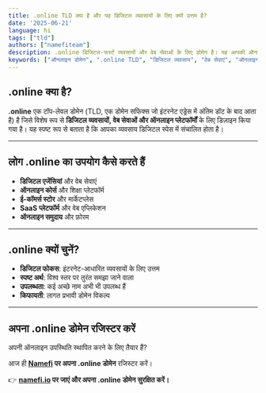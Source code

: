 ```yaml
---
title: .online TLD क्या है और यह डिजिटल व्यवसायों के लिए क्यों उत्तम है?
date: '2025-06-21'
language: hi
tags: ["tld"]
authors: ["namefiteam"]
description: .online डिजिटल-फर्स्ट व्यवसायों और वेब सेवाओं के लिए डोमेन है। यह आपकी ऑनलाइन उपस्थिति और डिजिटल पहचान स्थापित करने के लिए एकदम सही है।
keywords: ["ऑनलाइन डोमेन", ".online TLD", "डिजिटल व्यवसाय", "वेब सेवाएं", "ऑनलाइन उपस्थिति"]
---
```


## **.online क्या है?**

**.online** एक टॉप-लेवल डोमेन (TLD, एक डोमेन सफिक्स जो इंटरनेट एड्रेस में अंतिम डॉट के बाद आता है) है जिसे विशेष रूप से **डिजिटल व्यवसायों, वेब सेवाओं और ऑनलाइन प्लेटफॉर्मों** के लिए डिज़ाइन किया गया है। यह स्पष्ट रूप से बताता है कि आपका व्यवसाय डिजिटल स्पेस में संचालित होता है।

---

## **लोग .online का उपयोग कैसे करते हैं**

*   **डिजिटल एजेंसियां** और वेब सेवाएं
*   **ऑनलाइन कोर्स** और शिक्षा प्लेटफॉर्म
*   **ई-कॉमर्स स्टोर** और मार्केटप्लेस
*   **SaaS प्लेटफॉर्म** और वेब एप्लिकेशन
*   **ऑनलाइन समुदाय** और फ़ोरम

---

## **.online क्यों चुनें?**

*   **डिजिटल फोकस**: इंटरनेट-आधारित व्यवसायों के लिए उत्तम
*   **स्पष्ट अर्थ**: विश्व स्तर पर तुरंत समझा जाने वाला
*   **उपलब्धता**: कई अच्छे नाम अभी भी उपलब्ध हैं
*   **किफायती**: लागत प्रभावी डोमेन विकल्प

---

## **अपना .online डोमेन रजिस्टर करें**

अपनी ऑनलाइन उपस्थिति स्थापित करने के लिए तैयार हैं?

आज ही **[Namefi](https://namefi.io) पर अपना .online डोमेन** रजिस्टर करें।

👉 **[namefi.io](https://namefi.io) पर जाएं और अपना .online डोमेन सुरक्षित करें।**
